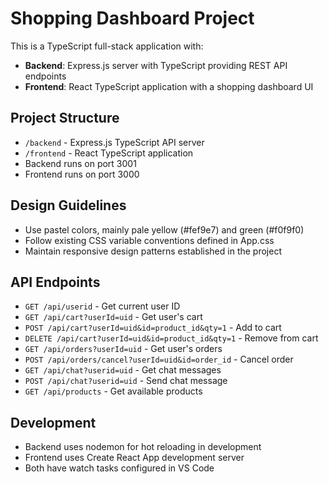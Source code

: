 <!-- Use this file to provide workspace-specific custom instructions to Copilot. For more details, visit https://code.visualstudio.com/docs/copilot/copilot-customization#_use-a-githubcopilotinstructionsmd-file -->

# Shopping Dashboard Project

This is a TypeScript full-stack application with:
- **Backend**: Express.js server with TypeScript providing REST API endpoints
- **Frontend**: React TypeScript application with a shopping dashboard UI

## Project Structure
- `/backend` - Express.js TypeScript API server
- `/frontend` - React TypeScript application
- Backend runs on port 3001
- Frontend runs on port 3000

## Design Guidelines
- Use pastel colors, mainly pale yellow (#fef9e7) and green (#f0f9f0)
- Follow existing CSS variable conventions defined in App.css
- Maintain responsive design patterns established in the project

## API Endpoints
- `GET /api/userid` - Get current user ID
- `GET /api/cart?userId=uid` - Get user's cart
- `POST /api/cart?userId=uid&id=product_id&qty=1` - Add to cart
- `DELETE /api/cart?userId=uid&id=product_id&qty=1` - Remove from cart
- `GET /api/orders?userId=uid` - Get user's orders
- `POST /api/orders/cancel?userId=uid&id=order_id` - Cancel order
- `GET /api/chat?userid=uid` - Get chat messages
- `POST /api/chat?userid=uid` - Send chat message
- `GET /api/products` - Get available products

## Development
- Backend uses nodemon for hot reloading in development
- Frontend uses Create React App development server
- Both have watch tasks configured in VS Code
